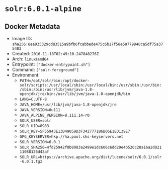 # `solr:6.0.1-alpine`

## Docker Metadata

- Image ID: `sha256:8ea935329cd83515a9bfb6fcabbede475c6b17f58e68779948ca5df75a375403`
- Created: `2016-11-18T02:49:10.247848276Z`
- Arch: `linux`/`amd64`
- Entrypoint: `["docker-entrypoint.sh"]`
- Command: `["solr-foreground"]`
- Environment:
  - `PATH=/opt/solr/bin:/opt/docker-solr/scripts:/usr/local/sbin:/usr/local/bin:/usr/sbin:/usr/bin:/sbin:/bin:/usr/lib/jvm/java-1.8-openjdk/jre/bin:/usr/lib/jvm/java-1.8-openjdk/bin`
  - `LANG=C.UTF-8`
  - `JAVA_HOME=/usr/lib/jvm/java-1.8-openjdk/jre`
  - `JAVA_VERSION=8u111`
  - `JAVA_ALPINE_VERSION=8.111.14-r0`
  - `SOLR_USER=solr`
  - `SOLR_UID=8983`
  - `SOLR_KEY=5F55943E13D49059D3F342777186B06E1ED139E7`
  - `GPG_KEYSERVER=hkp://ha.pool.sks-keyservers.net`
  - `SOLR_VERSION=6.0.1`
  - `SOLR_SHA256=4fd25942f0b8083a2499e1dc606c6dd29e4b520c28a16a2d82111088126d43af`
  - `SOLR_URL=https://archive.apache.org/dist/lucene/solr/6.0.1/solr-6.0.1.tgz`
